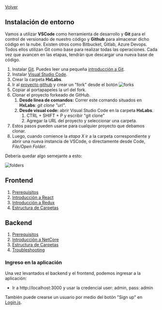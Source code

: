 [Volver](../README.md)

## Instalación de entorno
Vamos a utilizar __VSCode__ como herramienta de desarrollo y __Git__ para el control de versionado de nuestro código y __Github__ para almacenar dicho código en la nube. Existen otros como Bitbucket, Gitlab, Azure Devops. Todos ellos utilizan Git como base para realizar todas las operaciones.
Cada vez que avancen en las etapas, tendrán que descargar una nueva base de código. 

1. Instalar [Git](https://git-scm.com/downloads). Puedes leer una pequeña [introducción a Git](./index_git.md).
1. Instalar [Visual Studio Code](https://code.visualstudio.com/).
1. Crear la carpeta __HxLabs__.
1. Ir al [proyecto github](https://github.com/chbohm/HexactaLabs-NetCore_React-Initial) y crear un "fork" desde el botón
![forks](./images/forks_example.png)
1. Copiar al portapapeles la url del fork.
1. Clonar el proyecto forkeado de GitHub.
	1. __Desde linea de comandos:__ Correr este comando situados en __HxLabs__:  *git clone "url"*.
	1. __Desde visual code:__ abrir Visual Studio Code en la carpeta __HxLabs__.
		1. CTRL + SHIFT + P y escribir "git clone"
		1. Agregar la URL del proyecto y seleccionar una carpeta.
1. Estos pasos pueden usarse para cualquier proyecto que debamos clonar.
1. Luego, cuando comience la *etapa X* ir a la carpeta correspondiente y abrir una nueva instancia de VSCode, o directamente desde Code, *File/Open Folder*.

Debería quedar algo semejante a esto: 

![folders](./images/folders_git.png)

## Frontend

1. [Prerequisitos](./prerequisitos.md)
2. [Introducción a React](./react.md)
3. [Introducción a Redux](./redux.md)
4. [Estructura de Carpetas](./estructura-carpetas.md)

## Backend

1. [Prerequisitos](./prerequisitosnetcore.md)
2. [Introducción a NetCore](./netcore.md)
3. [Estructura de Carpetas](./estructura-carpetas-netcore.md)
4. [Troubleshooting](./troubleshooting.md)


### Ingreso en la aplicación
Una vez levantados el backend y el frontend, podemos ingresar a la aplicación:
- Ir a http://localhost:3000 y usar la credencial user: admin, pass: admin

También puede crearse un usuario por medio del botón "Sign up" en [Login.js](../Stock.Web/client-app/src/modules/auth/presentational/Login.js).

